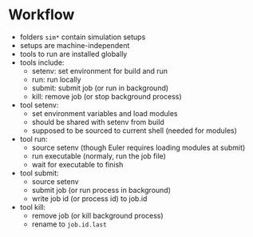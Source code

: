 # Workflow

* folders `sim*` contain simulation setups
* setups are machine-independent
* tools to run are installed globally
* tools include:
  - setenv: set environment for build and run
  - run: run locally
  - submit: submit job (or run in background)
  - kill: remove job (or stop background process)
* tool setenv:
  - set environment variables and load modules
  - should be shared with setenv from build
  - supposed to be sourced to current shell (needed for modules)
* tool run:
  - source setenv (though Euler requires loading modules at submit)
  - run executable (normaly, run the job file)
  - wait for executable to finish
* tool submit:
  - source setenv
  - submit job (or run process in background)
  - write job id (or process id) to job.id
* tool kill:
  - remove job (or kill background process)
  - rename to `job.id.last`
